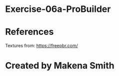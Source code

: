 # Exercise-06a-ProBuilder

# References

Textures from: https://freepbr.com/

# Created by Makena Smith
